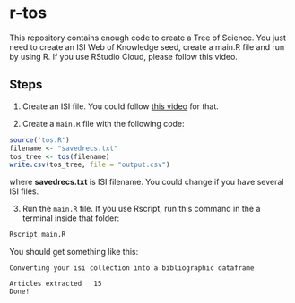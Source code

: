 # r-tos

This repository contains enough code to create a Tree of Science. You just need to create an ISI Web of Knowledge seed, create a main.R file and run by using R. If you use RStudio Cloud, please follow this video.

## Steps

1. Create an ISI file. You could follow [this video](https://www.youtube.com/watch?v=EDjzs7xkzH4) for that.

2. Create a `main.R` file with the following code:
 
  ```r
  source('tos.R')
  filename <- "savedrecs.txt"
  tos_tree <- tos(filename)
  write.csv(tos_tree, file = "output.csv")
  ```
  
  where **savedrecs.txt** is ISI filename. You could change if you have several ISI files.
    
3. Run the `main.R` file. If you use Rscript, run this command in the a terminal inside that folder:

  ```bash
  Rscript main.R
  ```
  You should get something like this:
 
  ```
  Converting your isi collection into a bibliographic dataframe

  Articles extracted   15 
  Done!
  ```
